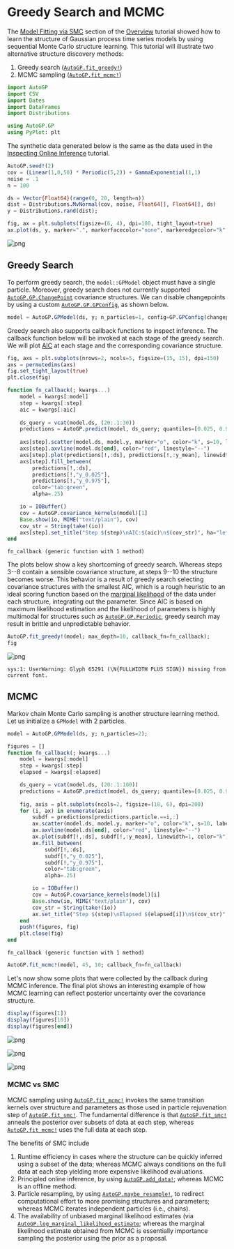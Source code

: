 # Greedy Search and MCMC

The [Model Fitting via SMC](@ref) section of the [Overview](@ref) tutorial showed how to learn the structure of Gaussian process time series models by using sequential Monte Carlo structure learning.  This tutorial will illustrate two alternative structure discovery methods:

1. Greedy search ([`AutoGP.fit_greedy!`](@ref))
2. MCMC sampling ([`AutoGP.fit_mcmc!`](@ref))


```julia
import AutoGP
import CSV
import Dates
import DataFrames
import Distributions

using AutoGP.GP
using PyPlot: plt
```

The synthetic data generated below is the same as the data used in the [Inspecting Online Inference](@ref) tutorial.


```julia
AutoGP.seed!(2)
cov = (Linear(1,0,50) * Periodic(5,2)) + GammaExponential(1,1)
noise = .1
n = 100

ds = Vector{Float64}(range(0, 20, length=n))
dist = Distributions.MvNormal(cov, noise, Float64[], Float64[], ds)
y = Distributions.rand(dist);

fig, ax = plt.subplots(figsize=(6, 4), dpi=100, tight_layout=true)
ax.plot(ds, y, marker=".", markerfacecolor="none", markeredgecolor="k", color="black");
```


    
![png](greedy_mcmc_files/greedy_mcmc_4_0.png)
    


## Greedy Search

To perform greedy search, the `model::GPModel` object must have a single particle.  Moreover, greedy search does not currently supported [`AutoGP.GP.ChangePoint`](@ref) covariance structures.  We can disable changepoints by using a custom [`AutoGP.GP.GPConfig`](@ref), as shown below.


```julia
model = AutoGP.GPModel(ds, y; n_particles=1, config=GP.GPConfig(changepoints=false));
```

Greedy search also supports callback functions to inspect inference.  The callback function below will be invoked at each stage of the greedy search.  We will plot [AIC](https://en.wikipedia.org/wiki/Akaike_information_criterion) at each stage and the corresponding covariance structure.


```julia
fig, axs = plt.subplots(nrows=2, ncols=5, figsize=(15, 15), dpi=150)
axs = permutedims(axs)
fig.set_tight_layout(true)
plt.close(fig)

function fn_callback(; kwargs...)
    model = kwargs[:model]
    step = kwargs[:step]
    aic = kwargs[:aic]
    
    ds_query = vcat(model.ds, (20:.1:30))
    predictions = AutoGP.predict(model, ds_query; quantiles=[0.025, 0.975])
    
    axs[step].scatter(model.ds, model.y, marker="o", color="k", s=10, label="Observed Data")    
    axs[step].axvline(model.ds[end], color="red", linestyle="--")
    axs[step].plot(predictions[!,:ds], predictions[!,:y_mean], linewidth=1, color="k")
    axs[step].fill_between(
        predictions[!,:ds],
        predictions[!,"y_0.025"],
        predictions[!,"y_0.975"],
        color="tab:green",
        alpha=.25)

    io = IOBuffer()
    cov = AutoGP.covariance_kernels(model)[1]
    Base.show(io, MIME("text/plain"), cov)
    cov_str = String(take!(io))
    axs[step].set_title("Step $(step)\nAIC:$(aic)\n$(cov_str)", ha="left")
end
```




    fn_callback (generic function with 1 method)



The plots below show a key shortcoming of greedy search.  Whereas steps 3--8 contain a sensible covariance structure, at steps 9--10 the structure becomes worse.  This behavior is a result of greedy search selecting covariance structures with the smallest AIC, which is a rough heuristic to an ideal scoring function based on the [marginal likelihood](https://en.wikipedia.org/wiki/Marginal_likelihood) of the data under each structure, integrating out the parameter.  Since AIC is based on maximum likelihood estimation and the likelihood of parameters is highly multimodal for structures such as [`AutoGP.GP.Periodic`](@ref), greedy search may result in brittle and unpredictable behavior.


```julia
AutoGP.fit_greedy!(model; max_depth=10, callback_fn=fn_callback);
fig
```




    
![png](greedy_mcmc_files/greedy_mcmc_11_0.png)
    



    sys:1: UserWarning: Glyph 65291 (\N{FULLWIDTH PLUS SIGN}) missing from current font.


## MCMC

Markov chain Monte Carlo sampling is another structure learning method. Let us initialize a `GPModel` with 2 particles.


```julia
model = AutoGP.GPModel(ds, y; n_particles=2);
```


```julia
figures = []
function fn_callback(; kwargs...)
    model = kwargs[:model]
    step = kwargs[:step]
    elapsed = kwargs[:elapsed]

    ds_query = vcat(model.ds, (20:.1:100))
    predictions = AutoGP.predict(model, ds_query; quantiles=[0.025, 0.975])
    
    fig, axis = plt.subplots(ncols=2, figsize=(18, 6), dpi=200)
    for (i, ax) in enumerate(axis)
        subdf = predictions[predictions.particle.==i,:]
        ax.scatter(model.ds, model.y, marker="o", color="k", s=10, label="Observed Data")    
        ax.axvline(model.ds[end], color="red", linestyle="--")
        ax.plot(subdf[!,:ds], subdf[!,:y_mean], linewidth=1, color="k")
        ax.fill_between(
            subdf[!,:ds],
            subdf[!,"y_0.025"],
            subdf[!,"y_0.975"],
            color="tab:green",
            alpha=.25)

        io = IOBuffer()
        cov = AutoGP.covariance_kernels(model)[i]
        Base.show(io, MIME("text/plain"), cov)
        cov_str = String(take!(io))
        ax.set_title("Step $(step)\nElapsed $(elapsed[i])\n$(cov_str)", ha="left")
    end
    push!(figures, fig)
    plt.close(fig)
end
```




    fn_callback (generic function with 1 method)




```julia
AutoGP.fit_mcmc!(model, 45, 10; callback_fn=fn_callback)
```

Let's now show some plots that were collected by the callback during MCMC inference. The final plot shows an interesting example of how MCMC learning can reflect posterior uncertainty over the covariance structure.


```julia
display(figures[1])
display(figures[10])
display(figures[end])
```


    
![png](greedy_mcmc_files/greedy_mcmc_18_0.png)
    



    
![png](greedy_mcmc_files/greedy_mcmc_18_1.png)
    



    
![png](greedy_mcmc_files/greedy_mcmc_18_2.png)
    


### MCMC vs SMC

MCMC sampling using [`AutoGP.fit_mcmc!`](@ref) invokes the same transition kernels over structure and parameters as those used in particle rejuvenation step of [`AutoGP.fit_smc!`](@ref).  The fundamental difference is that [`AutoGP.fit_smc!`](@ref) anneals the posterior over subsets of data at each step, whereas [`AutoGP.fit_mcmc!`](@ref) uses the full data at each step.

The benefits of SMC include

1. Runtime efficiency in cases where the structure can be quickly inferred using a subset of the data; whereas MCMC always conditions on the full data at each step yielding more expensive likelihood evaluations.
2. Principled online inference, by using [`AutoGP.add_data!`](@ref); whereas MCMC is an offline method.
3. Particle resampling, by using [`AutoGP.maybe_resample!`](@ref), to redirect computational effort to more promising structures and parameters; whereas MCMC iterates independent particles (i.e., chains).
4. The availability of unbiased marginal likelihood estimates (via [`AutoGP.log_marginal_likelihood_estimate`](@ref); whereas the marginal likelihood estimate obtained from MCMC is essentially importance sampling the posterior using the prior as a proposal.
